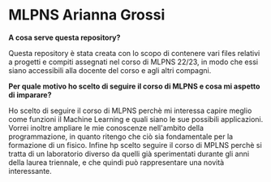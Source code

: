 # MLPNS Arianna Grossi


**A cosa serve questa repository?**

Questa repository è stata creata con lo scopo di contenere vari files relativi a progetti e compiti assegnati nel corso di MLPNS 22/23, in modo che essi siano accessibili alla docente del corso e agli altri compagni.

**Per quale motivo ho scelto di seguire il corso di MLPNS e cosa mi aspetto di imparare?**

Ho scelto di seguire il corso di MLPNS perchè mi interessa capire meglio come funzioni il Machine Learning e quali siano le sue possibili applicazioni. 
Vorrei inoltre ampliare le mie conoscenze nell'ambito della programmazione, in quanto ritengo che ciò sia fondamentale per la formazione di un fisico.
Infine hp scelto seguire il corso di MPLNS perchè si tratta di un laboratorio diverso da quelli già sperimentati durante gli anni della laurea triennale, e che quindi può rappresentare una novità interessante.
